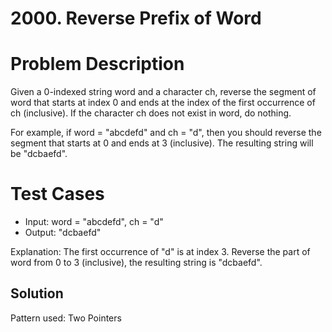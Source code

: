 # 2000. Reverse Prefix of Word

# Problem Description

Given a 0-indexed string word and a character ch, reverse the segment of word that starts at index 0 and ends at the index of the first occurrence of ch (inclusive). If the character ch does not exist in word, do nothing.

For example, if word = "abcdefd" and ch = "d", then you should reverse the segment that starts at 0 and ends at 3 (inclusive). The resulting string will be "dcbaefd".

# Test Cases

- Input: word = "abcdefd", ch = "d"
- Output: "dcbaefd"

Explanation: The first occurrence of "d" is at index 3. 
Reverse the part of word from 0 to 3 (inclusive), the resulting string is "dcbaefd".

## Solution

Pattern used: Two Pointers